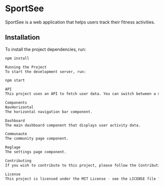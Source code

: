 # SportSee

SportSee is a web application that helps users track their fitness activities.

## Installation

To install the project dependencies, run:

```bash
npm install

Running the Project
To start the development server, run:

npm start

API
This project uses an API to fetch user data. You can switch between a mock API and a real API by setting the VITE_USE_REAL_API environment variable.

Components
NavHorizontal
The horizontal navigation bar component.

Dashboard
The main dashboard component that displays user activity data.

Communaute
The community page component.

Reglage
The settings page component.

Contributing
If you wish to contribute to this project, please follow the Contributing Guidelines.

License
This project is licensed under the MIT License - see the LICENSE file for details.
```
